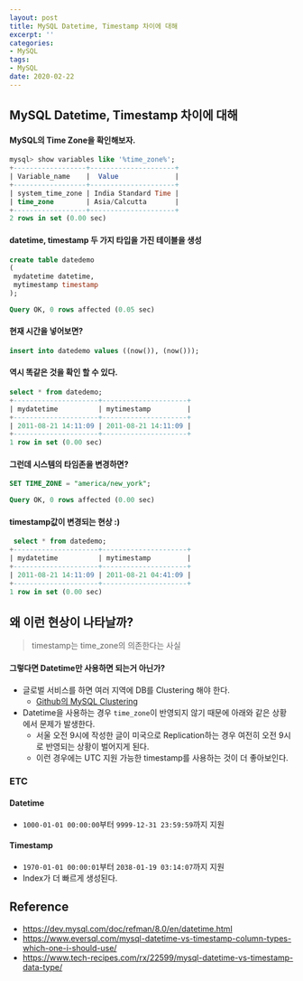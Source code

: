 ```yaml
---
layout: post
title: MySQL Datetime, Timestamp 차이에 대해
excerpt: ''
categories:
- MySQL
tags:
- MySQL
date: 2020-02-22
---
```


## MySQL Datetime, Timestamp 차이에 대해
#### MySQL의 Time Zone을 확인해보자.
```sql
mysql> show variables like '%time_zone%';
+------------------+---------------------+
| Variable_name    |  Value              |
+------------------+---------------------+
| system_time_zone | India Standard Time |
| time_zone        | Asia/Calcutta       |
+------------------+---------------------+
2 rows in set (0.00 sec)
```
#### datetime, timestamp 두 가지 타입을 가진 테이블을 생성
```sql
create table datedemo
(
 mydatetime datetime,
 mytimestamp timestamp
);

Query OK, 0 rows affected (0.05 sec)
```

#### 현재 시간을 넣어보면?
```sql
insert into datedemo values ((now()), (now()));
```

#### 역시 똑같은 것을 확인 할 수 있다.
```sql
select * from datedemo;
+---------------------+---------------------+
| mydatetime          | mytimestamp         |
+---------------------+---------------------+
| 2011-08-21 14:11:09 | 2011-08-21 14:11:09 |
+---------------------+---------------------+
1 row in set (0.00 sec)
```

#### 그런데 시스템의 타임존을 변경하면?
```sql
SET TIME_ZONE = "america/new_york";

Query OK, 0 rows affected (0.00 sec)
```

#### timestamp값이 변경되는 현상 :)
```sql
 select * from datedemo;
+---------------------+---------------------+
| mydatetime          | mytimestamp         |
+---------------------+---------------------+
| 2011-08-21 14:11:09 | 2011-08-21 04:41:09 |
+---------------------+---------------------+
1 row in set (0.00 sec)
```


## 왜 이런 현상이 나타날까?
> timestamp는 time_zone의 의존한다는 사실

#### 그렇다면 Datetime만 사용하면 되는거 아닌가?
- 글로벌 서비스를 하면 여러 지역에 DB를 Clustering 해야 한다.
    - [Github의 MySQL Clustering](https://github.blog/2018-10-30-oct21-post-incident-analysis/)
- Datetime을 사용하는 경우 `time_zone`이 반영되지 않기 때문에 아래와 같은 상황에서 문제가 발생한다.
    - 서울 오전 9시에 작성한 글이 미국으로 Replication하는 경우 여전히 오전 9시로 반영되는 상황이 벌어지게 된다.
    - 이런 경우에는 UTC 지원 가능한 timestamp를 사용하는 것이 더 좋아보인다.

### ETC
#### Datetime
- `1000-01-01 00:00:00`부터 `9999-12-31 23:59:59`까지 지원

#### Timestamp
- `1970-01-01 00:00:01`부터 `2038-01-19 03:14:07`까지 지원
- Index가 더 빠르게 생성된다.



## Reference
- <https://dev.mysql.com/doc/refman/8.0/en/datetime.html>
- <https://www.eversql.com/mysql-datetime-vs-timestamp-column-types-which-one-i-should-use/>
- <https://www.tech-recipes.com/rx/22599/mysql-datetime-vs-timestamp-data-type/>